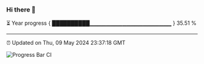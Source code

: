 ### Hi there 👋

⏳ Year progress { ██████████▁▁▁▁▁▁▁▁▁▁▁▁▁▁▁▁▁▁▁▁ } 35.51 %

---

⏰ Updated on Thu, 09 May 2024 23:37:18 GMT

![Progress Bar CI](https://github.com/IshwaranRudhara/GIT-ACTION/workflows/Progress%20Bar%20CI/badge.svg)
